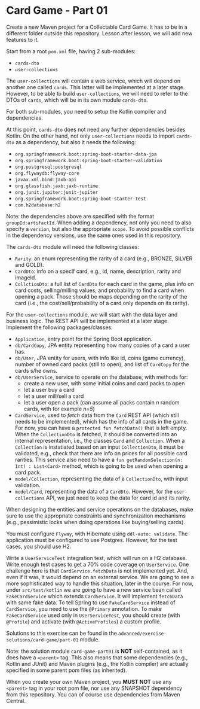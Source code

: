 # Card Game - Part 01

Create a new Maven project for a Collectable Card Game.
It has to be in a different folder outside this repository. 
Lesson after lesson, we will add new features to it.


Start from a root `pom.xml` file, having 2 sub-modules:
* `cards-dto`
* `user-collections`

The `user-collections` will contain a web service, which will depend on
another one called `cards`.
This latter will be implemented at a later stage.
However, to be able to build `user-collections`, we will need to refer to the
DTOs of `cards`, which will be in its own module `cards-dto`.

For both sub-modules, you need to setup the Kotlin compiler and dependencies. 

At this point, `cards-dto` does not need any further dependencies besides Kotlin.
On the other hand, not only `user-collections` needs to import `cards-dto` as a
dependency, but also it needs the following:

* `org.springframework.boot:spring-boot-starter-data-jpa`
* `org.springframework.boot:spring-boot-starter-validation`
* `org.postgresql:postgresql`
* `org.flywaydb:flyway-core`
* `javax.xml.bind:jaxb-api`
* `org.glassfish.jaxb:jaxb-runtime`
* `org.junit.jupiter:junit-jupiter`
* `org.springframework.boot:spring-boot-starter-test`
* `com.h2database:h2`

Note: the dependencies above are specified with the format `groupId:artifactId`. 
When adding a dependency, not only you need to also specify a `version`,
but also the appropriate `scope`.
To avoid possible conflicts in the dependency versions,
use the same ones used in this repository.


The `cards-dto` module will need the following classes:
* `Rarity`: an enum representing the rarity of a card (e.g., BRONZE, SILVER and GOLD).
* `CardDto`: info on a specif card, e.g., id, name, description, rarity and imageId. 
* `CollctionDto`: a full list of `CardDto` for each card in the game, plus info on
   card costs, selling/milling values, and probability to find a card when opening a pack.
   Those should be maps depending on the rarity of the card (i.e., the cost/sell/probability
   of a card only depends on its rarity).   

For the `user-collections` module, we will start with the data layer and business
logic. The REST API will be implemented at a later stage.
Implement the following packages/classes:
* `Application`, entry point for the Spring Boot application.
* `db/CardCopy`, JPA entity representing how many copies of a card a user has.
* `db/User`, JPA entity for users, with info like id, coins (game currency), number of
    owned card packs (still to open), and list of `CardCopy` for the cards s/he owns.
* `db/UserService`, service to operate on the database, with methods for:
    * create a new user, with some initial coins and card packs to open
    * let a user buy a card
    * let a user mill/sell a card
    * let a user open a pack (can assume all packs contain *n* random cards, with for example *n=5*)
* `CardService`, used to *fetch* data from the `Card` REST API (which still needs to be implemented),
    which has the info of all cards in the game.
    For now, you can have a `protected fun fetchData()` that is left empty.
    When the `CollectionDto` is fetched, it should be converted into an internal representation, i.e.,
    the classes `Card` and `Collection`.
    When a `Collection` is instatiated based on an input `CollectionDto`, it must be
    validated, e.g., check that there are info on prices for all possible card rarities.
    This service also need to have a `fun getRandomSelection(n: Int) : List<Card>` method,
    which is going to be used when opening a card pack.
*  `model/Collection`, representing the data of a `CollectionDto`, with input validation.
*  `model/Card`, representing the data of a `CardDto`. However, for the `user-collections`
    API, we just need to keep the data for card id and its rarity.    
         
 
When designing the entities and service operations on the databases, make sure to use
the appropriate constraints and synchronization mechanisms (e.g., pessimistic locks when
doing operations like buying/selling cards). 

You must configure `Flyway`, with Hibernate using `ddl-auto: validate`.
The application must be configured to use Postgres.
However, for the test cases, you should use H2.


Write a `UserServiceTest` integration test, which will run on a H2 database.
Write enough test cases to get a 70% code coverage on `UserService`.
One challenge here is that `CardService.fetchData` is not implemented yet.
And, even if it was, it would depend on an external service.
We are going to see a more sophisticated way to handle this situation, later in the course.
For now, under `src/test/kotlin` we are going to have a new service bean 
called `FakeCardService` which extends `CardService`.
It will implement `fetchData` with same fake data.
To tell Spring to use `FakeCardService` instead of `CardService`, you need to 
use the `@Primary` annotation.
To make `FakeCardService` used only in `UserServiceTest`, you should create (with `@Profile`) 
and activate (with `@ActiveProfiles`) a custom profile.   

 
Solutions to this exercise can be found in the 
`advanced/exercise-solutions/card-game/part-01` module.

Note: the solution module `card-game-part01` is **NOT** self-contained, as it does
have a `<parent>` tag.
This also means that some dependencies (e.g., Kotlin and JUnit) and Maven plugins
(e.g., the Kotlin compiler) are actually specified in some parent pom files (as inherited).

When you create your own Maven project, you **MUST NOT** use any `<parent>` tag in your root pom file, nor
use any SNAPSHOT dependency from this repository.
You can of course use dependencies from Maven Central. 
      